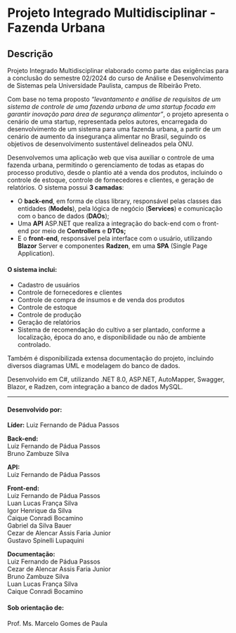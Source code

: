 
# Projeto Integrado Multidisciplinar - Fazenda Urbana

## Descrição
Projeto Integrado Multidisciplinar elaborado como parte das exigências para a conclusão do semestre 02/2024 do curso de Análise e Desenvolvimento de Sistemas pela Universidade Paulista, campus de Ribeirão Preto.

Com base no tema proposto *“levantamento e análise de requisitos de um sistema de controle de uma fazenda urbana de uma startup focada em garantir inovação para área de segurança alimentar”*, o projeto apresenta o cenário de uma startup, representada pelos autores, encarregada do desenvolvimento de um sistema para uma fazenda urbana, a partir de um cenário de aumento da insegurança alimentar no Brasil, seguindo os objetivos de desenvolvimento sustentável delineados pela ONU.

Desenvolvemos uma aplicação web que visa auxiliar o controle de uma fazenda urbana, permitindo o gerenciamento de todas as etapas do processo produtivo, desde o plantio até a venda dos produtos, incluindo o controle de estoque, controle de fornecedores e clientes, e geração de relatórios.
O sistema possui **3 camadas**:

 - O **back-end**, em forma de class library, responsável pelas classes das entidades (**Models**), pela lógica de negócio (**Services**) e comunicação com o banco de dados (**DAOs**);
 - Uma **API** ASP.NET que realiza a integração do back-end com o front-end por meio de **Controllers** e **DTOs;**  
 - E o **front-end**, responsável pela interface com o usuário, utilizando **Blazor** Server e componentes
   **Radzen**, em uma **SPA** (Single Page Application).

#### O sistema inclui:
- Cadastro de usuários
- Controle de fornecedores e clientes
- Controle de compra de insumos e de venda dos produtos
- Controle de estoque
- Controle de produção
- Geração de relatórios
- Sistema de recomendação do cultivo a ser plantado, conforme a localização, época do ano, e disponibilidade ou não de ambiente controlado.

Também é disponibilizada extensa documentação do projeto, incluindo diversos diagramas UML e modelagem do banco de dados.

Desenvolvido em C#, utilizando .NET 8.0, ASP.NET, AutoMapper, Swagger, Blazor, e Radzen, com integração a banco de dados MySQL.

---

#### Desenvolvido por:
**Líder:** Luiz Fernando de Pádua Passos  

**Back-end:**  
Luiz Fernando de Pádua Passos  
Bruno Zambuze Silva

**API:**  
Luiz Fernando de Pádua Passos  

**Front-end:**  
Luiz Fernando de Pádua Passos   
Luan Lucas França Silva  
Igor Henrique da Silva   
Caique Conradi Bocamino  
Gabriel da Silva Bauer  
Cezar de Alencar Assis Faria Junior  
Gustavo Spinelli Lupaquini  

**Documentação:**  
Luiz Fernando de Pádua Passos  
Cezar de Alencar Assis Faria Junior  
Bruno Zambuze Silva  
Luan Lucas França Silva  
Caique Conradi Bocamino  

#### Sob orientação de:
Prof. Ms. Marcelo Gomes de Paula
